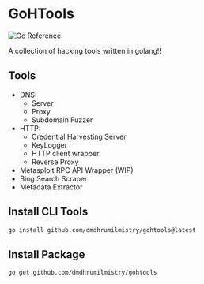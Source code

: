 # GoHTools

[![Go Reference](https://pkg.go.dev/badge/github.com/dmdhrumilmistry/gohtools.svg)](https://pkg.go.dev/github.com/dmdhrumilmistry/gohtools)

A collection of hacking tools written in golang!!

## Tools

-   DNS:
    -   Server
    -   Proxy
    -   Subdomain Fuzzer
-   HTTP:
    -   Credential Harvesting Server
    -   KeyLogger
    -   HTTP client wrapper
    -   Reverse Proxy
-   Metasploit RPC API Wrapper (WIP)
-   Bing Search Scraper
-   Metadata Extractor

## Install CLI Tools

```bash
go install github.com/dmdhrumilmistry/gohtools@latest
```

## Install Package

```bash
go get github.com/dmdhrumilmistry/gohtools
```
